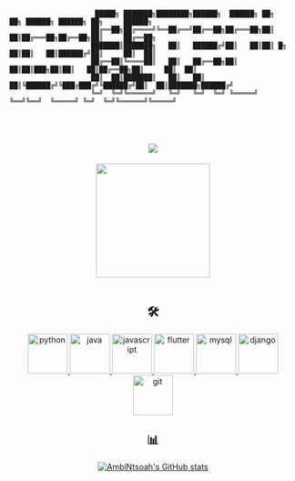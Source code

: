 ```

                     █████╗ ███████╗████████╗██████╗  ██████╗ ██╗    ██╗ ██████╗ ██████╗ ██╗     ██████╗ 
                    ██╔══██╗██╔════╝╚══██╔══╝██╔══██╗██╔═══██╗██║    ██║██╔═══██╗██╔══██╗██║     ██╔══██╗
                    ███████║███████╗   ██║   ██████╔╝██║   ██║██║ █╗ ██║██║   ██║██████╔╝██║     ██║  ██║
                    ██╔══██║╚════██║   ██║   ██╔══██╗██║   ██║██║███╗██║██║   ██║██╔══██╗██║     ██║  ██║
                    ██║  ██║███████║   ██║   ██║  ██║╚██████╔╝╚███╔███╔╝╚██████╔╝██║  ██║███████╗██████╔╝
                    ╚═╝  ╚═╝╚══════╝   ╚═╝   ╚═╝  ╚═╝ ╚═════╝  ╚══╝╚══╝  ╚═════╝ ╚═╝  ╚═╝╚══════╝╚═════╝ 
                                                                                     
                                                                                                 
```

<h1 align="center">
    <img src="https://readme-typing-svg.herokuapp.com/?font=Righteous&size=35&center=true&vCenter=true&width=500&height=70&duration=4000&lines=Hey+,+from+Maminirina+🖖🏽;" />
</h1>

<div id="header" align="center">
  <img src="https://media.giphy.com/media/Mscw2tH9hcAne/giphy.gif?cid=790b7611wrs0oey627xao1uut6jtbtejint9zndm1ksojytt&ep=v1_gifs_search&rid=giphy.gif&ct=g" height="200"/></div>
  
<br/>
<h2 align="center"> 🛠 </h3>
<p align="center">
  <a href="https://python.org/" target="_blank" rel="noreferrer"> <img src="https://www.vectorlogo.zone/logos/python/python-icon.svg" alt="python" width="70" height="70"/> </a> 
  <a href="https://www.java.com/fr/" target="_blank" rel="noreferrer"> <img src="https://www.vectorlogo.zone/logos/java/java-icon.svg" alt="java" width="70" height="70"/> </a>
  <a href="https://developer.mozilla.org/fr/docs/Web/JavaScript" target="_blank" rel="noreferrer"> <img src="https://www.vectorlogo.zone/logos/javascript/javascript-icon.svg" alt="javascript" width="70" height="70"/> </a>
  <a href="https://fluter.dev" target="_blank" rel="noreferrer"> <img src="https://www.vectorlogo.zone/logos/flutterio/flutterio-icon.svg" alt="flutter" width="70" height="70"/> </a>
  <a href="https://mysql.com" target="_blank" rel="noreferrer"> <img src="https://www.vectorlogo.zone/logos/mysql/mysql-icon.svg" alt="mysql" width="70" height="70"/> </a>
    <a href="https://djangoproject.com" target="_blank" rel="noreferrer"> <img src="https://www.vectorlogo.zone/logos/djangoproject/djangoproject-icon.svg" alt="django" width="70" height="70"/> </a>
    <a href="https://git-scm.com" target="_blank" rel="noreferrer"> <img src="https://www.vectorlogo.zone/logos/git-scm/git-scm-icon.svg" alt="git" width="70" height="70"/> </a>
</p>

<h2 align="center"> 📊 </h3>
<p align="center">
<a href="http://www.github.com/AmbiNtsoah"><img src="https://github-readme-stats.vercel.app/api?username=AmbiNtsoah&show_icons=true&hide=prs,issues,&count_private=true&title_color=22c55e&text_color=ffffff&icon_color=ef4444&bg_color=0f172a&hide_border=true&show_icons=true" alt="AmbiNtsoah's GitHub stats" /></a> </p>
